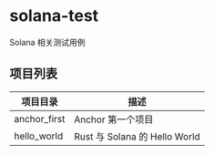 # solana-test
Solana 相关测试用例


## 项目列表

| 项目目录 | 描述 |
|---|---|
| anchor_first | Anchor 第一个项目 |
| hello_world | Rust 与 Solana 的 Hello World |